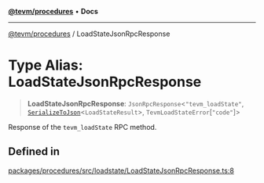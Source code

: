 [**@tevm/procedures**](../README.md) • **Docs**

***

[@tevm/procedures](../globals.md) / LoadStateJsonRpcResponse

# Type Alias: LoadStateJsonRpcResponse

> **LoadStateJsonRpcResponse**: `JsonRpcResponse`\<`"tevm_loadState"`, [`SerializeToJson`](SerializeToJson.md)\<`LoadStateResult`\>, `TevmLoadStateError`\[`"code"`\]\>

Response of the `tevm_loadState` RPC method.

## Defined in

[packages/procedures/src/loadstate/LoadStateJsonRpcResponse.ts:8](https://github.com/evmts/tevm-monorepo/blob/main/packages/procedures/src/loadstate/LoadStateJsonRpcResponse.ts#L8)
